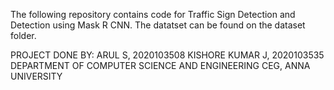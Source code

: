 The following repository contains code for Traffic Sign Detection and Detection using Mask R CNN. The datatset can be found on the dataset folder.

PROJECT DONE BY:
ARUL S, 2020103508
KISHORE KUMAR J, 2020103535
DEPARTMENT OF COMPUTER SCIENCE AND ENGINEERING
CEG, ANNA UNIVERSITY